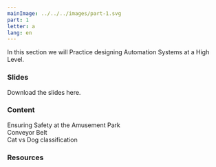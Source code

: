```yaml
---
mainImage: ../../../images/part-1.svg
part: 1
letter: a
lang: en
---
```


<div class="content">
In this section we will Practice designing Automation Systems at a High Level.

### Slides
Download the slides here.

### Content
Ensuring Safety at the Amusement Park\
Conveyor Belt\
Cat vs Dog classification

### Resources

</div>
